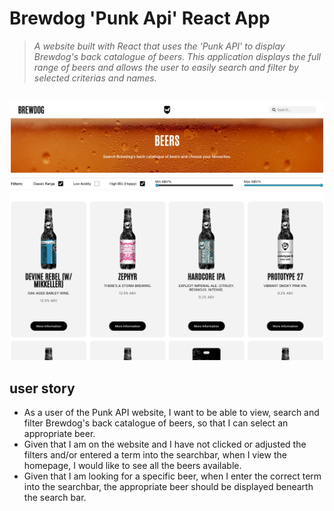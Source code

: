 # Brewdog 'Punk Api' React App

> _A website built with React that uses the 'Punk API' to display Brewdog's back catalogue of beers. This application displays the full range of beers and allows the user to easily search and filter by selected criterias and names._ </br>

##

![punk-api app design](./src//assets/images/app-home-screenshot.jpg)

## user story

- As a user of the Punk API website, I want to be able to view, search and filter Brewdog's back catalogue of beers, so that I can select an appropriate beer.
- Given that I am on the website and I have not clicked or adjusted the filters and/or entered a term into the searchbar, when I view the homepage, I would like to see all the beers available.
- Given that I am looking for a specific beer, when I enter the correct term into the searchbar, the appropriate beer should be displayed benearth the search bar.
